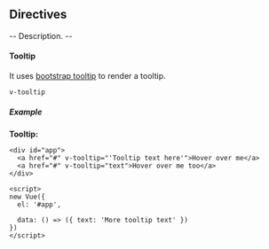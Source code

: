 ## Directives
-- Description. --

#### Tooltip
It uses [bootstrap tooltip](https://v4-alpha.getbootstrap.com/components/tooltips/#usage) to render a tooltip. 

`v-tooltip`

##### Example

**Tooltip:**
````vue
<div id="app">
  <a href="#" v-tooltip="'Tooltip text here'">Hover over me</a>
  <a href="#" v-tooltip="text">Hover over me too</a>
</div>

<script>
new Vue({
  el: '#app',
  
  data: () => ({ text: 'More tooltip text' })
})
</script>
````
